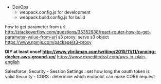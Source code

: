 * DevOps
  * webpack.config.js for development
  * webpack.build.config.js for build


how to get parameter from url: http://stackoverflow.com/questions/35352638/react-router-how-to-get-parameter-value-from-url
s3 proxy: serve s3 object https://www.npmjs.com/package/s3-proxy

**DIY at least once! http://www.ybrikman.com/writing/2015/11/11/running-docker-aws-ground-up/**
https://www.expeditedssl.com/aws-in-plain-english

Salesforce:
Security - Session Settings : set how long the oauth token is valid
Security - CORS : determine which endpoint can make CORS request 
